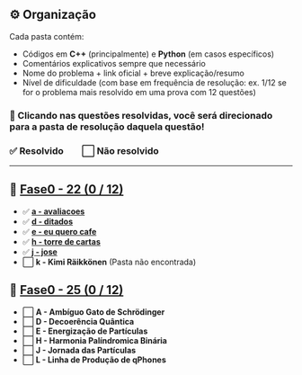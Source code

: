 ## ⚙️ Organização

Cada pasta contém:
- Códigos em **C++** (principalmente) e **Python** (em casos específicos)
- Comentários explicativos sempre que necessário
- Nome do problema + link oficial + breve explicação/resumo
- Nível de dificuldade (com base em frequência de resolução: ex. 1/12 se for o problema mais resolvido em uma prova com 12 questões)

### 🔗 Clicando nas questões resolvidas, você será direcionado para a pasta de resolução daquela questão!
### ✅ Resolvido  ⬜ Não resolvido

---

## 🚀 [**Fase0 - 22 (0 / 12)**](https://github.com/CSFesta/Marathon-Solutions/tree/main/SBC%20-%20fase%20zero/Fase0-22) 

- ✅ [**a - avaliacoes**](https://github.com/CSFesta/Marathon-Solutions/tree/main/SBC%20-%20fase%20zero/Fase0-22/a%20-%20avaliacoes)
- ✅ [**d - ditados**](https://github.com/CSFesta/Marathon-Solutions/tree/main/SBC%20-%20fase%20zero/Fase0-22/d%20-%20ditados)
- ✅ [**e - eu quero cafe**](https://github.com/CSFesta/Marathon-Solutions/tree/main/SBC%20-%20fase%20zero/Fase0-22/e%20-%20eu%20quero%20cafe)
- ✅ [**h - torre de cartas**](https://github.com/CSFesta/Marathon-Solutions/tree/main/SBC%20-%20fase%20zero/Fase0-22/h%20-%20torre%20de%20cartas)
- ✅ [**j - jose**](https://github.com/CSFesta/Marathon-Solutions/tree/main/SBC%20-%20fase%20zero/Fase0-22/j%20-%20jose)
- ⬜ **k - Kimi Räikkönen** (Pasta não encontrada)

## 🚀 [**Fase0 - 25 (0 / 12)**](https://github.com/CSFesta/Marathon-Solutions/tree/main/SBC%20-%20fase%20zero/Fase0-25) 

- ⬜ **A - Ambíguo Gato de Schrödinger**
- ⬜ **D - Decoerência Quântica**
- ⬜ **E - Energização de Partículas**
- ⬜ **H - Harmonia Palíndromica Binária**
- ⬜ **J - Jornada das Partículas**
- ⬜ **L - Linha de Produção de qPhones**
